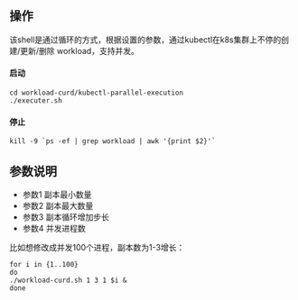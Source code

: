 ## 操作

该shell是通过循环的方式，根据设置的参数，通过kubectl在k8s集群上不停的创建/更新/删除 workload，支持并发。

#### 启动

```
cd workload-curd/kubectl-parallel-execution
./executer.sh
```

#### 停止

```
kill -9 `ps -ef | grep workload | awk '{print $2}'`
```

## 参数说明
- 参数1 副本最小数量
- 参数2 副本最大数量
- 参数3 副本循环增加步长
- 参数4 并发进程数

比如想修改成并发100个进程，副本数为1-3增长：

```
for i in {1..100}
do
./workload-curd.sh 1 3 1 $i &
done
```